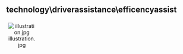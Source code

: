 ## technology\driverassistance\efficencyassist
<div class="col" style="display: inline-block; width: 16.66%; padding: 5px; box-sizing: border-box; text-align: center;">
<img src="https://media.evkx.net/multimedia/technology/driverassistance/efficencyassist/illustration_xst.jpg" class="img-thumbnail" alt="illustration.jpg">
illustration.jpg
</div>
